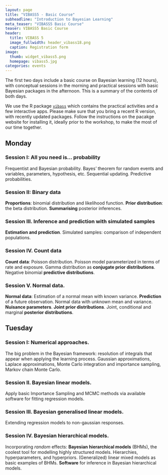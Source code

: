 ```yaml
---
layout: page
title: "VIBASS5 - Basic Course"
subheadline: "Introduction to Bayesian Learning"
meta_teaser: "VIBASS5 Basic Course"
teaser: VIBASS5 Basic Course
header:
  title: VIBASS 5
  image_fullwidth: header_vibass18.png
  caption: Registration form
image:
  thumb: widget_vibass5.png
  homepage: vibass5.jpg
categories: events
---
```


The first two days include a basic course on Bayesian learning (12
hours), with conceptual sessions in the morning and practical sessions
with basic Bayesian packages in the afternoon. This is a summary of the
contents of both days.

We use the R package [`vibass`](http://vabar.es/vibass/) which contains the practical activities and a few interactive apps.
Please make sure that you bring a recent R version, with recently updated packages.
Follow the instructions on the pacakge website for installing it, ideally prior to the workshop, to make the most of our time together.

## Monday

### Session I: __All you need is... probability__

Frequentist and Bayesian probability. Bayes’ theorem for random events and variables,
parameters, hypothesis, etc. Sequential updating. Predictive probabilities.

### Session II: __Binary data__

__Proportions__: binomial distribution and likelihood function.
__Prior distribution__: the beta distribution.
__Summarising__ posterior inferences.


### Session III. __Inference and prediction with simulated samples__

__Estimation and prediction__. Simulated samples: comparison of independent populations.

### Session IV. __Count data__

__Count data__: Poisson distribution. Poisson model parameterized in terms of rate and exposure. Gamma distribution as __conjugate prior distributions__. Negative binomial __predictive distributions__. 


### Session V. Normal data.

__Normal data__: Estimation of a normal mean with known variance. __Prediction__ of a future observation. Normal data with unknown mean and variance. __Nuisance
parameters__. __Joint prior distributions__. Joint, conditional and marginal
__posterior distributions__. 


## Tuesday

### Session I: Numerical approaches.

The big problem in the Bayesian framework: resolution of integrals that appear when applying the learning process.
Gaussian approximations, Laplace approximations, Monte Carlo integration and importance sampling, Markov chain Monte Carlo.


### Session II. Bayesian linear models.

Apply basic Importance Sampling and MCMC methods via available software for fitting regression models.

### Session III. Bayesian generalised linear models.

Extending regression models to non-gaussian responses.

### Session IV. Bayesian hierarchical models.

Incorporating _random_ effects: __Bayesian hierarchical models__ (BHMs), the coolest tool for modelling highly structured models. Hierarchies, hyperparameters, and hyperpriors. (Generalized) linear mixed models as basic examples of BHMs.
__Software__ for inference in Bayesian hierarchical models.

